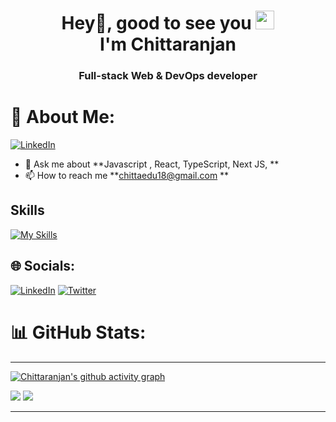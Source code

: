 <h1 align="center">Hey👋, good to see you <img src="https://emojis.slackmojis.com/emojis/images/1531849430/4246/blob-sunglasses.gif?1531849430" width="30"/><br />I'm Chittaranjan</h1>
<h3 align="center">Full-stack Web & DevOps developer </h3>

# 💫 About Me:

[![LinkedIn](https://img.shields.io/badge/LinkedIn-%230077B5.svg?logo=linkedin&logoColor=white)](https://www.linkedin.com/in/chittaranjan18) 
- 💬 Ask me about **Javascript , React, TypeScript, Next JS,  **
- 📫 How to reach me **chittaedu18@gmail.com **

<!-- 🚀I write Blog at **https://gyana.me/blog**
- 👍 My side projects are at **https://gyana.me/projects**
- 👍 Personal Portfolio page **https://gyana.me** -->
## Skills

[![My Skills](https://skillicons.dev/icons?i=js,py,typescript,react,nextjs,nodejs,nginx,html,css,bash&theme=light)](https://skillicons.dev)

## 🌐 Socials:
[![LinkedIn](https://img.shields.io/badge/LinkedIn-%230077B5.svg?logo=linkedin&logoColor=white)](https://www.linkedin.com/in/chittaranjan18) [![Twitter](https://img.shields.io/badge/Twitter-%231DA1F2.svg?logo=Twitter&logoColor=white)](https://twitter.com/chittaedu18) 

# 📊 GitHub Stats:
---

[![Chittaranjan's github activity graph](https://github-readme-activity-graph.vercel.app/graph?username=chittaranjans&bg_color=000000&color=ffffff&line=ffa047&point=1b03d3&area=true&hide_border=true)](https://github.com/Chittaranjans/github-readme-activity-graph)


![](https://github-readme-streak-stats.herokuapp.com/?user=chittaranjans&theme=dark&hide_border=true)
![](https://github-readme-stats.vercel.app/api/top-langs/?username=chittaranjans&theme=dark&hide_border=true&include_all_commits=true&count_private=true&layout=compact) 

---

  <!--## 💰 You can help me by Sponcering
  [![BuyMeACoffee](https://img.shields.io/badge/Buy%20Me%20a%20Coffee-ffdd00?style=for-the-badge&logo=buy-me-a-coffee&logoColor=black)](https://buymeacoffee.com/gyanaranjan) [![PayPal](https://img.shields.io/badge/PayPal-00457C?style=for-the-badge&logo=paypal&logoColor=white)](https://paypal.me/gyanar25) 

  
<!-- Proudly created by Gyana ( http://gyana.me ) -->
